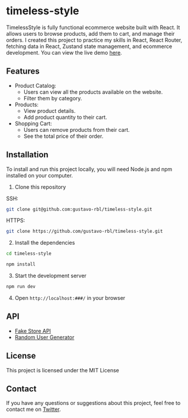 # timeless-style

TimelessStyle is fully functional ecommerce website built with React. It allows users to browse products, add them to cart, and manage their orders. I created this project to practice my skills in React, React Router, fetching data in React, Zustand state management, and ecommerce development. You can view the live demo [here](https://gustavo-rbl.github.io/timeless-style/).

## Features

- Product Catalog:
  - Users can view all the products available on the website.
  - Filter them by category.
- Products:
  - View product details.
  - Add product quantity to their cart.
- Shopping Cart:
  - Users can remove products from their cart.
  - See the total price of their order.

## Installation

To install and run this project locally, you will need Node.js and npm installed on your computer.

1. Clone this repository

SSH:

```sh
git clone git@github.com:gustavo-rbl/timeless-style.git
```

HTTPS:

```sh
git clone https://github.com/gustavo-rbl/timeless-style.git
```

2. Install the dependencies

```sh
cd timeless-style
```

```sh
npm install
```

3. Start the development server

```sh
npm run dev
```

4. Open `http://localhost:###/` in your browser

## API

- [Fake Store API](https://fakestoreapi.com/)
- [Random User Generator](https://randomuser.me/)

## License

This project is licensed under the MIT License

## Contact

If you have any questions or suggestions about this project, feel free to contact me on [Twitter](https://twitter.com/gustavo_rbl).
